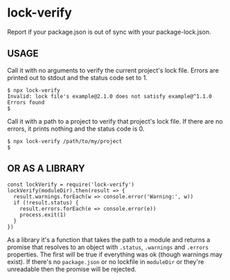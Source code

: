 # lock-verify

Report if your package.json is out of sync with your package-lock.json.

## USAGE

Call it with no arguments to verify the current project's lock file.  Errors
are printed out to stdout and the status code set to 1.

```
$ npx lock-verify
Invalid: lock file's example@2.1.0 does not satisfy example@^1.1.0
Errors found
$
```


Call it with a path to a project to verify that project's lock file. If there
are no errors, it prints nothing and the status code is 0.


```
$ npx lock-verify /path/to/my/project
$
```

## OR AS A LIBRARY

```
const lockVerify = require('lock-verify')
lockVerify(moduleDir).then(result => {
  result.warnings.forEach(w => console.error('Warning:', w))
  if (!result.status) {
    result.errors.forEach(e => console.error(e))
    process.exit(1)
  }
})
```

As a library it's a function that takes the path to a module and returns a
promise that resolves to an object with `.status`, `.warnings` and `.errors`
properties.  The first will be true if everything was ok (though warnings
may exist). If there's no `package.json` or no lockfile in `moduleDir` or they're
unreadable then the promise will be rejected.
